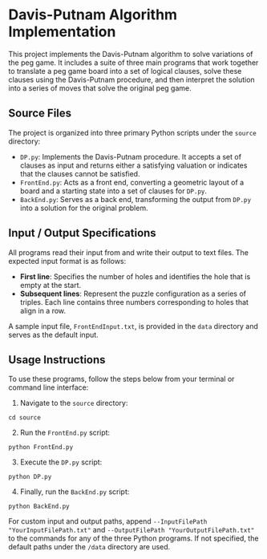 # Davis-Putnam Algorithm Implementation

This project implements the Davis-Putnam algorithm to solve variations of the peg game. It includes a suite of three main programs that work together to translate a peg game board into a set of logical clauses, solve these clauses using the Davis-Putnam procedure, and then interpret the solution into a series of moves that solve the original peg game.

## Source Files

The project is organized into three primary Python scripts under the `source` directory:

- `DP.py`: Implements the Davis-Putnam procedure. It accepts a set of clauses as input and returns either a satisfying valuation or indicates that the clauses cannot be satisfied.
- `FrontEnd.py`: Acts as a front end, converting a geometric layout of a board and a starting state into a set of clauses for `DP.py`.
- `BackEnd.py`: Serves as a back end, transforming the output from `DP.py` into a solution for the original problem.

## Input / Output Specifications

All programs read their input from and write their output to text files. The expected input format is as follows:

- **First line**: Specifies the number of holes and identifies the hole that is empty at the start.
- **Subsequent lines**: Represent the puzzle configuration as a series of triples. Each line contains three numbers corresponding to holes that align in a row.

A sample input file, `FrontEndInput.txt`, is provided in the `data` directory and serves as the default input.

## Usage Instructions

To use these programs, follow the steps below from your terminal or command line interface:

1. Navigate to the `source` directory:
```
cd source
```
2. Run the `FrontEnd.py` script:
```
python FrontEnd.py
```
3. Execute the `DP.py` script:
```
python DP.py
```
4. Finally, run the `BackEnd.py` script:
```
python BackEnd.py
```


For custom input and output paths, append `--InputFilePath "YourInputFilePath.txt"` and `--OutputFilePath "YourOutputFilePath.txt"` to the commands for any of the three Python programs. If not specified, the default paths under the `/data` directory are used.


